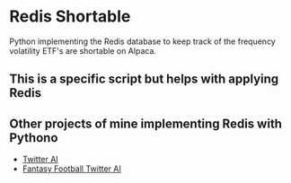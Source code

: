 # Redis Shortable
Python implementing the Redis database to keep track of the frequency volatility ETF's are shortable on Alpaca. 

## This is a specific script but helps with applying Redis

## Other projects of mine implementing Redis with Pythono
* [Twitter AI](https://github.com/abspen1/twitter-bot)
* [Fantasy Football Twitter AI](https://github.com/abspen1/Fantasy-Twitter)
